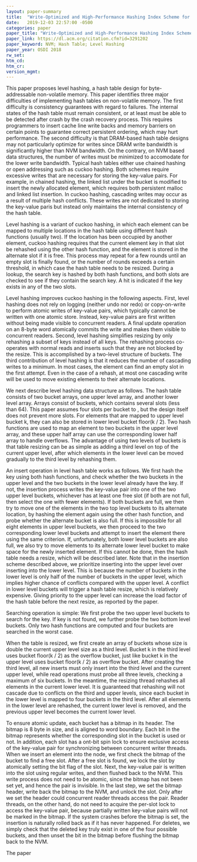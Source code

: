 ```yaml
---
layout: paper-summary
title:  "Write-Optimized and High-Performance Hashing Index Scheme for Persistent Memory"
date:   2019-12-03 22:57:00 -0500
categories: paper
paper_title: "Write-Optimized and High-Performance Hashing Index Scheme for Persistent Memory"
paper_link: https://dl.acm.org/citation.cfm?id=3291202
paper_keyword: NVM; Hash Table; Level Hashing
paper_year: OSDI 2018
rw_set:
htm_cd:
htm_cr:
version_mgmt:
---
```


This paper proposes level hashing, a hash table design for byte-addressable non-volatile memory. This paper identifies three
major difficulties of implementing hash tables on non-volatile memory. The first difficulty is consistency guarantees with
regard to failures. The internal states of the hash table must remain consistent, or at least must be able to be detected
after crash by the crash recovery process. This requires programmers to insert cache line write backs and memory barriers
on certain points to guarantee correct persistent ordering, which may hurt performance. The second difficulty is that DRAM-based
hash table designs may not particularly optimize for writes since DRAM write bandwidth is significantly higher than NVM 
bandwidth. On the contrary, on NVM based data structures, the number of writes must be minimized to accomodate for the lower
write bandwidth. Typical hash tables either use chained hashing or open addressing such as cuckoo hashing. Both schemes 
require excessive writes that are necessary for storing the key-value pairs. For example, in chained hashing, the linked
list under the bucket is modified to insert the newly allocated element, which requires both persistent malloc and linked 
list insertion. In cuckoo hashing, cascading writes may occur as a result of multiple hash conflicts. These writes are
not dedicated to storing the key-value paris but instead only maintains the internal consistency of the hash table.

Level hashing is a variant of cuckoo hashing, in which each element can be mapped to multiple locations in the hash table
using different hash functions (usually two). If the location has been occupied by another element, cuckoo hashing requires 
that the current element key in that slot be rehashed using the other hash function, and the element is stored in the alternate 
slot if it is free. This process may repeat for a few rounds until an empty slot is finally found, or the number of rounds 
exceeds a certain threshold, in which case the hash table needs to be resized. During a lookup, the search key is hashed by
both hash functions, and both slots are checked to see if they contain the search key. A hit is indicated if the key exists
in any of the two slots.

Level hashing improves cuckoo hashing in the following aspects. First, level hashing does not rely on logging (neither undo
nor redo) or copy-on-write to perform atomic writes of key-value pairs, which typically cannot be written with one atomic
store. Instead, key-value pairs are first written without being made visible to concurrent readers. A final update operation
on an 8-byte word atomically commits the write and makes them visible to concurrent readers. Second, level hashing simplifies
resizing by only rehashing a subset of keys instead of all keys. The rehashing process co-operates with normal reads and 
inserts such that they are not blocked by the resize. This is accomplished by a two-level structure of buckets. The third
contribution of level hashing is that it reduces the number of cascading writes to a minimum. In most cases, the element
can find an empty slot in the first attempt. Even in the case of a rehash, at most one cascading write will be used to move
existing elements to their alternate locations. 

We next describe level hashing data structure as follows. The hash table consists of two bucket arrays, one upper level 
array, and another lower level array. Arrays consist of buckets, which contains several slots (less than 64). This paper 
assumes four slots per bucket to , but the design itself does not prevent more slots. For elements that are mapped to upper 
level bucket k, they can also be stored in lower level bucket floor(k / 2). Two hash functions are used to map an element
to two buckets in the upper level array, and these upper half array can use the corresponding lower half array to handle 
overflows. The advantage of using two levels of buckets is that table resizing can be as simple as adding a third level
on top of the current upper level, after which elements in the lower level can be moved gradually to the third level by
rehashing them. 

An insert operation in level hash table works as follows. We first hash the key using both hash functions, and check whether
the two buckets in the upper level and the two buckets in the lower level already have the key. If not, the insertion process
writes the key-value pair into one of the two upper level buckets, whichever has at least one free slot (if both are not 
full, then select the one with fewer elements). If both buckets are full, we then try to move one of the elements in the 
two top level buckets to its alternate location, by hashing the element again using the other hash function, and probe
whether the alternate bucket is also full. If this is impossible for all eight elements in upper level buckets, we then
proceed to the two corresponding lower level buckets and attempt to insert the element there using the same criterion. If, 
unfortunately, both lower level buckets are also full, we also try to move elements to its alternate lower level bucket 
to make space for the newly inserted element. If this cannot be done, then the hash table needs a resize, which will be 
described later. Note that in the insertion scheme described above, we prioritize inserting into the upper level over inserting
into the lower level. This is because the number of buckets in the lower level is only half of the number of buckets in 
the upper level, which implies higher chance of conflicts compared with the upper level. A conflict in lower level buckets 
will trigger a hash table resize, which is relatively expensive. Giving priority to the upper level can increase the 
load factor of the hash table before the next resize, as reported by the paper.

Searching operation is simple: We first probe the two upper level buckets to search for the key. If key is not found, we 
further probe the two bottom level buckets. Only two hash functions are computed and four buckets are searched in the 
worst case. 

When the table is resized, we first create an array of buckets whose size is double the current upper level size as a 
third level. Bucket k in the third level uses bucket floor(k / 2) as the overflow bucket, just like bucket k in the 
upper level uses bucket floor(k / 2) as overflow bucket. After creating the third level, all new inserts must only
insert into the third level and the current upper level, while read operations must probe all three levels, checking 
a maximum of six buckets. In the meantime, the resizing thread rehashes all elements in the current lower level. It is
guaranteed that rehashing will not cascade due to conflicts on the third and upper levels, since each bucket in the 
lower level is mapped to four buckets in the third level. After all elements in the lower level are rehashed, the current
lower level is removed, and the previous upper level becomes the current lower level. 

To ensure atomic update, each bucket has a bitmap in its header. The bitmap is 8 byte in size, and is aligned to word boundary.
Each bit in the bitmap represents whether the corresponding slot in the bucket is used or not. In addition, each slot has 
a ont-bit spin lock to ensure exclusive access of the key-value pair for synchronizing between concurrent writer threads. 
When we insert an element into the node, we first check the bitmap of the bucket to find a free slot. After a free slot
is found, we lock the slot by atomically setting the bit flag of the slot. Next, the key-value pair is written into the 
slot using regular writes, and then flushed back to the NVM. This write process does not need to be atomic, since the 
bitmap has not been set yet, and hence the pair is invisible. In the last step, we set the bitmap header, write back
the bitmap to the NVM, and unlock the slot. Only after we set the header could concurrent reader threads access the pair.
Reader threads, on the other hand, do not need to acquire the per-slot lock to access the key-value pair, because partially
written key-value pairs will not be marked in the bitmap. If the system crashes before the bitmap is set, the insertion
is naturally rolled back as if it has never happened. For deletes, we simply check that the deleted key truly exist in
one of the four possible buckets, and then unset the bit in the bitmap before flushing the bitmap back to the NVM.

The paper 
